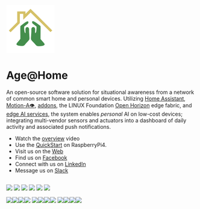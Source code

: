 <img src="https://github.com/ageathome/addons/blob/195ca66d80a4a12f7369ed4e31196bdd2edc0bb7/ageathome/logo.png" width="128">

#  Age@Home
An open-source software solution for situational awareness from a network of common smart home and personal devices.  Utilizing [Home Assistant](http://home-assistant.io), [Motion-A👁](http://github.com/motion-ai), [addons](http://github.com/ageathome/addons), the LINUX Foundation [Open Horizon](http://github.com/open-horizon) edge fabric, and [edge AI services](https://github.com/dcmartin/open-horizon), the system enables _personal_ AI on low-cost devices; integrating multi-vendor sensors and actuators into a dashboard of daily activity and associated push notifications.

+ Watch the [overview](https://youtu.be/SnUtSBRRR7A) video
+ Use the [QuickStart](https://github.com/ageathome/core/blob/main/docs/QUICKSTART.md) on RaspberryPi4.
+ Visit us on the [Web](http://www.age-at-home.com)
+ Find us on [Facebook](https://www.facebook.com/groups/ageathome/)
+ Connect with us on [LinkedIn](https://www.linkedin.com/company/ageathome)
+ Message us on [Slack](https://join.slack.com/t/ageathome/shared_invite/zt-iwiwp63m-tAKNanRHHQfS~6dVfxgL4Q)

##  

![](https://img.shields.io/github/license/ageathome/core.svg?style=flat)
![](https://img.shields.io/github/release-date/ageathome/core.svg?style=flat)
![](https://img.shields.io/github/release/ageathome/core.svg?style=flat)
![](https://img.shields.io/github/repo-size/ageathome/core.svg?style=flat)
![](https://img.shields.io/github/last-commit/ageathome/core.svg?style=flat)
![](https://img.shields.io/github/commit-activity/w/ageathome/core.svg?style=flat)

![](https://img.shields.io/badge/amd64-yes-green.svg)[![](https://images.microbadger.com/badges/image/dcmartin/amd64-addon-ageathome.svg)](https://microbadger.com/images/dcmartin/amd64-addon-ageathome)[![](https://images.microbadger.com/badges/version/dcmartin/amd64-addon-ageathome.svg)](https://microbadger.com/images/dcmartin/amd64-addon-ageathome)[![](https://img.shields.io/docker/pulls/dcmartin/amd64-addon-ageathome.svg)](https://hub.docker.com/r/dcmartin/amd64-addon-ageathome)
![](https://img.shields.io/badge/aarch64-yes-green.svg)[![](https://images.microbadger.com/badges/image/dcmartin/aarch64-addon-ageathome.svg)](https://microbadger.com/images/dcmartin/aarch64-addon-ageathome)[![](https://images.microbadger.com/badges/version/dcmartin/aarch64-addon-ageathome.svg)](https://microbadger.com/images/dcmartin/aarch64-addon-ageathome)[![](https://img.shields.io/docker/pulls/dcmartin/aarch64-addon-ageathome.svg)](https://hub.docker.com/r/dcmartin/aarch64-addon-ageathome)
![](https://img.shields.io/badge/armv7-yes-green.svg)[![](https://images.microbadger.com/badges/image/dcmartin/armv7-addon-ageathome.svg)](https://microbadger.com/images/dcmartin/armv7-addon-ageathome)[![](https://images.microbadger.com/badges/version/dcmartin/armv7-addon-ageathome.svg)](https://microbadger.com/images/dcmartin/armv7-addon-ageathome)[![](https://img.shields.io/docker/pulls/dcmartin/armv7-addon-ageathome.svg)](https://hub.docker.com/r/dcmartin/armv7-addon-ageathome)
